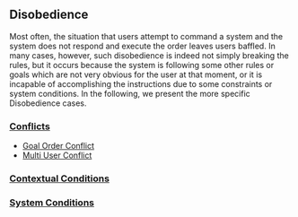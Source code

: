 ## Disobedience
Most often, the situation that users attempt to command a system and the system does not respond and execute the order leaves users baffled. In many cases, however, such disobedience is indeed not simply breaking the rules, but it occurs because the system is following some other rules or goals which are not very obvious for the user at that moment, or it is incapable of accomplishing the instructions due to some constraints or system conditions. In the following, we present the more specific Disobedience cases.

### [Conflicts](Conflicts.md)
 - [Goal Order Conflict](Goal_Order_Conflict.md)
 - [Multi User Conflict](Multi_User_Conflict.md)

### [Contextual Conditions](Contextual_Conditions.md)

### [System Conditions](System_Conditions.md)

